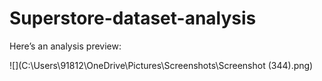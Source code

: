# Superstore-dataset-analysis

Here’s an analysis preview:

![](C:\Users\91812\OneDrive\Pictures\Screenshots\Screenshot (344).png)

